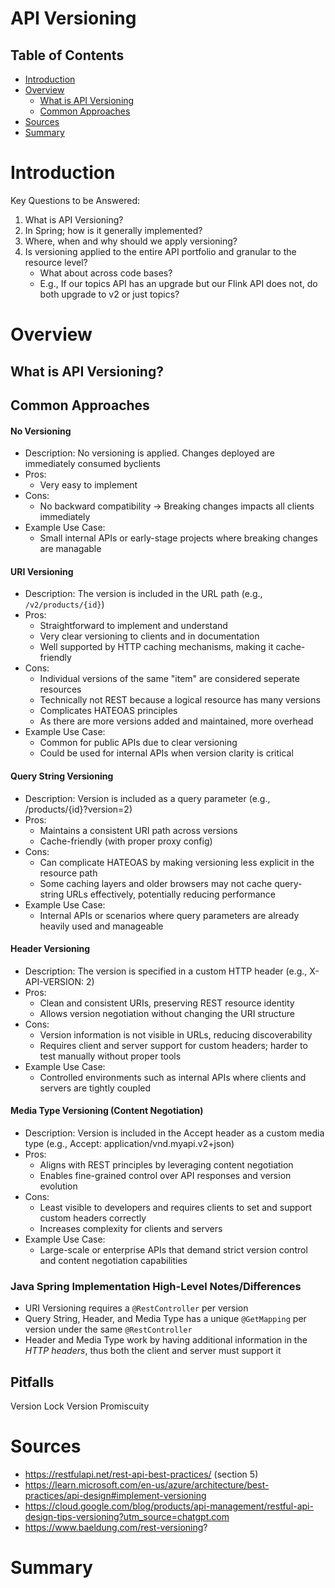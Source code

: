 API Versioning
===

## Table of Contents
- [Introduction](#introduction)
- [Overview](#overview)
    - [What is API Versioning](#what-is-api-versioning)
    - [Common Approaches](#common-approaches)
- [Sources](#sources)
- [Summary](#summary)

# Introduction

Key Questions to be Answered:
1. What is API Versioning?
2. In Spring; how is it generally implemented?
3. Where, when and why should we apply versioning?
4. Is versioning applied to the entire API portfolio and granular to the resource level?
    - What about across code bases?
    - E.g., If our topics API has an upgrade but our Flink API does not, do both upgrade to v2 or just topics?

# Overview
## What is API Versioning?

## Common Approaches
#### No Versioning
- Description: No versioning is applied. Changes deployed are immediately consumed byclients
- Pros:
    - Very easy to implement
- Cons:
    - No backward compatibility -> Breaking changes impacts all clients immediately
- Example Use Case:
    - Small internal APIs or early-stage projects where breaking changes are managable

#### URI Versioning
- Description: The version is included in the URL path (e.g., `/v2/products/{id}`)
- Pros:
    - Straightforward to implement and understand
    - Very clear versioning to clients and in documentation
    - Well supported by HTTP caching mechanisms, making it cache-friendly
- Cons:
    - Individual versions of the same "item" are considered seperate resources
    - Technically not REST because a logical resource has many versions
    - Complicates HATEOAS principles
    - As there are more versions added and maintained, more overhead
- Example Use Case:
    - Common for public APIs due to clear versioning
    - Could be used for internal APIs when version clarity is critical

#### Query String Versioning
- Description: Version is included as a query parameter (e.g., /products/{id}?version=2)
- Pros:
    - Maintains a consistent URI path across versions
    - Cache-friendly (with proper proxy config)
- Cons:
    - Can complicate HATEOAS by making versioning less explicit in the resource path
    - Some caching layers and older browsers may not cache query-string URLs effectively, potentially reducing performance
- Example Use Case:
    - Internal APIs or scenarios where query parameters are already heavily used and manageable

#### Header Versioning
- Description: The version is specified in a custom HTTP header (e.g., X-API-VERSION: 2)
- Pros:
    - Clean and consistent URIs, preserving REST resource identity
    - Allows version negotiation without changing the URI structure
- Cons:
    - Version information is not visible in URLs, reducing discoverability
    - Requires client and server support for custom headers; harder to test manually without proper tools
- Example Use Case:
    - Controlled environments such as internal APIs where clients and servers are tightly coupled

#### Media Type Versioning (Content Negotiation)
- Description: Version is included in the Accept header as a custom media type (e.g., Accept: application/vnd.myapi.v2+json)
- Pros:
    - Aligns with REST principles by leveraging content negotiation
    - Enables fine-grained control over API responses and version evolution
- Cons:
    - Least visible to developers and requires clients to set and support custom headers correctly
    - Increases complexity for clients and servers
- Example Use Case:
    - Large-scale or enterprise APIs that demand strict version control and content negotiation capabilities

### Java Spring Implementation High-Level Notes/Differences
- URI Versioning requires a `@RestController` per version
- Query String, Header, and Media Type has a unique `@GetMapping` per version under the same `@RestController`
- Header and Media Type work by having additional information in the *HTTP headers*, thus both the client and server must support it

## Pitfalls
Version Lock
Version Promiscuity

# Sources
- https://restfulapi.net/rest-api-best-practices/ (section 5)
- https://learn.microsoft.com/en-us/azure/architecture/best-practices/api-design#implement-versioning
- https://cloud.google.com/blog/products/api-management/restful-api-design-tips-versioning?utm_source=chatgpt.com
- https://www.baeldung.com/rest-versioning?
# Summary
